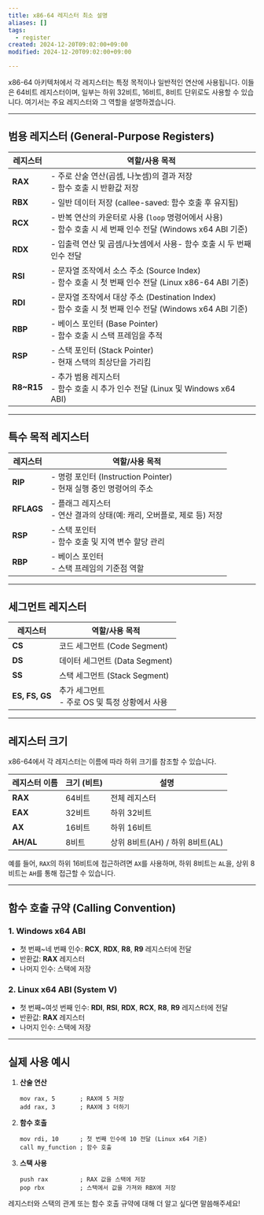 ```yaml
---
title: x86-64 레지스터 최소 설명
aliases: []
tags:
  - register
created: 2024-12-20T09:02:00+09:00
modified: 2024-12-20T09:02:00+09:00

---
```


x86-64 아키텍처에서 각 레지스터는 특정 목적이나 일반적인 연산에 사용됩니다. 이들은 64비트 레지스터이며, 일부는 하위 32비트, 16비트, 8비트 단위로도 사용할 수 있습니다. 여기서는 주요 레지스터와 그 역할을 설명하겠습니다.

---

## **범용 레지스터 (General-Purpose Registers)**

| 레지스터       | 역할/사용 목적                                                                          |
| ---------- | --------------------------------------------------------------------------------- |
| **RAX**    | - 주로 산술 연산(곱셈, 나눗셈)의 결과 저장<br>- 함수 호출 시 반환값 저장                                    |
| **RBX**    | - 일반 데이터 저장 (callee-saved: 함수 호출 후 유지됨)                                           |
| **RCX**    | - 반복 연산의 카운터로 사용 (`loop` 명령어에서 사용)<br>- 함수 호출 시 세 번째 인수 전달 (Windows x64 ABI 기준)   |
| **RDX**    | - 입출력 연산 및 곱셈/나눗셈에서 사용- 함수 호출 시 두 번째 인수 전달                                        |
| **RSI**    | - 문자열 조작에서 소스 주소 (Source Index)<br>- 함수 호출 시 첫 번째 인수 전달 (Linux x86-64 ABI 기준)     |
| **RDI**    | - 문자열 조작에서 대상 주소 (Destination Index)<br>- 함수 호출 시 첫 번째 인수 전달 (Windows x64 ABI 기준) |
| **RBP**    | - 베이스 포인터 (Base Pointer)<br>- 함수 호출 시 스택 프레임을 추적                                  |
| **RSP**    | - 스택 포인터 (Stack Pointer)<br>- 현재 스택의 최상단을 가리킴                                     |
| **R8~R15** | - 추가 범용 레지스터<br>- 함수 호출 시 추가 인수 전달 (Linux 및 Windows x64 ABI)                      |

---
## **특수 목적 레지스터**

| 레지스터       | 역할/사용 목적                                             |
| ---------- | ---------------------------------------------------- |
| **RIP**    | - 명령 포인터 (Instruction Pointer)<br>- 현재 실행 중인 명령어의 주소 |
| **RFLAGS** | - 플래그 레지스터<br>- 연산 결과의 상태(예: 캐리, 오버플로, 제로 등) 저장      |
| **RSP**    | - 스택 포인터<br>- 함수 호출 및 지역 변수 할당 관리                    |
| **RBP**    | - 베이스 포인터<br>- 스택 프레임의 기준점 역할                        |

---
## **세그먼트 레지스터**

| 레지스터           | 역할/사용 목적                        |
| -------------- | ------------------------------- |
| **CS**         | 코드 세그먼트 (Code Segment)          |
| **DS**         | 데이터 세그먼트 (Data Segment)         |
| **SS**         | 스택 세그먼트 (Stack Segment)         |
| **ES, FS, GS** | 추가 세그먼트<br>- 주로 OS 및 특정 상황에서 사용 |

---
## **레지스터 크기**

x86-64에서 각 레지스터는 이름에 따라 하위 크기를 참조할 수 있습니다.

|레지스터 이름|크기 (비트)|설명|
|---|---|---|
|**RAX**|64비트|전체 레지스터|
|**EAX**|32비트|하위 32비트|
|**AX**|16비트|하위 16비트|
|**AH/AL**|8비트|상위 8비트(AH) / 하위 8비트(AL)|

예를 들어, `RAX`의 하위 16비트에 접근하려면 `AX`를 사용하며, 하위 8비트는 `AL`을, 상위 8비트는 `AH`를 통해 접근할 수 있습니다.

---

## **함수 호출 규약 (Calling Convention)**

### **1. Windows x64 ABI**

- 첫 번째~네 번째 인수: **RCX**, **RDX**, **R8**, **R9** 레지스터에 전달
- 반환값: **RAX** 레지스터
- 나머지 인수: 스택에 저장

### **2. Linux x64 ABI (System V)**

- 첫 번째~여섯 번째 인수: **RDI**, **RSI**, **RDX**, **RCX**, **R8**, **R9** 레지스터에 전달
- 반환값: **RAX** 레지스터
- 나머지 인수: 스택에 저장

---

## **실제 사용 예시**

1. **산술 연산**
    
    ```assembly
    mov rax, 5       ; RAX에 5 저장
    add rax, 3       ; RAX에 3 더하기
    ```
    
2. **함수 호출**
    
    ```assembly
    mov rdi, 10      ; 첫 번째 인수에 10 전달 (Linux x64 기준)
    call my_function ; 함수 호출
    ```
    
3. **스택 사용**
    
    ```assembly
    push rax         ; RAX 값을 스택에 저장
    pop rbx          ; 스택에서 값을 가져와 RBX에 저장
    ```
    

레지스터와 스택의 관계 또는 함수 호출 규약에 대해 더 알고 싶다면 말씀해주세요!